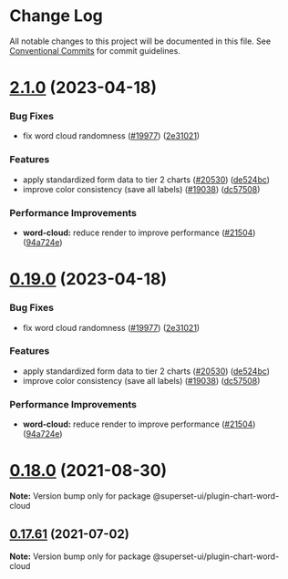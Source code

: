  <!-- * Licensed to the Apache Software Foundation (ASF) under one
 * or more contributor license agreements.  See the NOTICE file
 * distributed with this work for additional information
 * regarding copyright ownership.  The ASF licenses this file
 * to you under the Apache License, Version 2.0 (the
 * "License"); you may not use this file except in compliance
 * with the License.  You may obtain a copy of the License at
 *
 *   http://www.apache.org/licenses/LICENSE-2.0
 *
 * Unless required by applicable law or agreed to in writing,
 * software distributed under the License is distributed on an
 * "AS IS" BASIS, WITHOUT WARRANTIES OR CONDITIONS OF ANY
 * KIND, either express or implied.  See the License for the
 * specific language governing permissions and limitations
 * under the License. -->

 # Change Log

All notable changes to this project will be documented in this file.
See [Conventional Commits](https://conventionalcommits.org) for commit guidelines.

# [2.1.0](https://github.com/apache-superset/superset-ui/compare/v2021.41.0...v2.1.0) (2023-04-18)

### Bug Fixes

- fix word cloud randomness ([#19977](https://github.com/apache-superset/superset-ui/issues/19977)) ([2e31021](https://github.com/apache-superset/superset-ui/commit/2e31021ecd6cc390fbe29d2837c026c6ac43903b))

### Features

- apply standardized form data to tier 2 charts ([#20530](https://github.com/apache-superset/superset-ui/issues/20530)) ([de524bc](https://github.com/apache-superset/superset-ui/commit/de524bc59f011fd361dcdb7d35c2cb51f7eba442))
- improve color consistency (save all labels) ([#19038](https://github.com/apache-superset/superset-ui/issues/19038)) ([dc57508](https://github.com/apache-superset/superset-ui/commit/dc575080d7e43d40b1734bb8f44fdc291cb95b11))

### Performance Improvements

- **word-cloud:** reduce render to improve performance ([#21504](https://github.com/apache-superset/superset-ui/issues/21504)) ([94a724e](https://github.com/apache-superset/superset-ui/commit/94a724e49bd8887d3c3bba1551f6f7415c64eb0a))

# [0.19.0](https://github.com/apache-superset/superset-ui/compare/v2021.41.0...v0.19.0) (2023-04-18)

### Bug Fixes

- fix word cloud randomness ([#19977](https://github.com/apache-superset/superset-ui/issues/19977)) ([2e31021](https://github.com/apache-superset/superset-ui/commit/2e31021ecd6cc390fbe29d2837c026c6ac43903b))

### Features

- apply standardized form data to tier 2 charts ([#20530](https://github.com/apache-superset/superset-ui/issues/20530)) ([de524bc](https://github.com/apache-superset/superset-ui/commit/de524bc59f011fd361dcdb7d35c2cb51f7eba442))
- improve color consistency (save all labels) ([#19038](https://github.com/apache-superset/superset-ui/issues/19038)) ([dc57508](https://github.com/apache-superset/superset-ui/commit/dc575080d7e43d40b1734bb8f44fdc291cb95b11))

### Performance Improvements

- **word-cloud:** reduce render to improve performance ([#21504](https://github.com/apache-superset/superset-ui/issues/21504)) ([94a724e](https://github.com/apache-superset/superset-ui/commit/94a724e49bd8887d3c3bba1551f6f7415c64eb0a))

# [0.18.0](https://github.com/apache-superset/superset-ui/compare/v0.17.87...v0.18.0) (2021-08-30)

**Note:** Version bump only for package @superset-ui/plugin-chart-word-cloud

## [0.17.61](https://github.com/apache-superset/superset-ui/compare/v0.17.60...v0.17.61) (2021-07-02)

**Note:** Version bump only for package @superset-ui/plugin-chart-word-cloud
